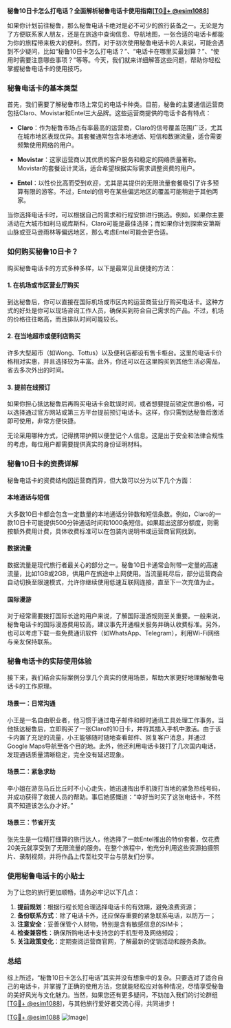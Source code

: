 **秘鲁10日卡怎么打电话？全面解析秘鲁电话卡使用指南[[TG💪+ @esim1088](https://t.me/s/esim1088)]**

如果你计划前往秘鲁，那么秘鲁电话卡绝对是必不可少的旅行装备之一。无论是为了方便联系家人朋友，还是在旅途中查询信息、导航地图，一张合适的电话卡都能为你的旅程带来极大的便利。然而，对于初次使用秘鲁电话卡的人来说，可能会遇到不少疑问，比如“秘鲁10日卡怎么打电话？”、“电话卡在哪里买最划算？”、“使用时需要注意哪些事项？”等等。今天，我们就来详细解答这些问题，帮助你轻松掌握秘鲁电话卡的使用技巧。

### 秘鲁电话卡的基本类型

首先，我们需要了解秘鲁市场上常见的电话卡种类。目前，秘鲁的主要通信运营商包括Claro、Movistar和Entel三大品牌。这些运营商提供的电话卡各有特点：

- **Claro**：作为秘鲁市场占有率最高的运营商，Claro的信号覆盖范围广泛，尤其在城市地区表现优异。其套餐通常包含本地通话、短信和数据流量，适合需要频繁使用网络的用户。
  
- **Movistar**：这家运营商以其优质的客户服务和稳定的网络质量著称。Movistar的套餐设计灵活，适合希望根据实际需求调整资费的用户。

- **Entel**：以性价比高而受到欢迎，尤其是其提供的无限流量套餐吸引了许多预算有限的游客。不过，Entel的信号在某些偏远地区的覆盖可能稍逊于其他两家。

当你选择电话卡时，可以根据自己的需求和行程安排进行挑选。例如，如果你主要活动在大城市如利马或库斯科，Claro可能是最佳选择；而如果你计划探索安第斯山脉或亚马逊雨林等偏远地区，那么考虑Entel可能会更合适。

### 如何购买秘鲁10日卡？

购买秘鲁电话卡的方式多种多样，以下是最常见且便捷的方法：

#### 1. 在机场或市区营业厅购买
到达秘鲁后，你可以直接在国际机场或市区内的运营商营业厅购买电话卡。这种方式的好处是你可以现场咨询工作人员，确保买到符合自己需求的产品。不过，机场的价格往往略高，而且排队时间可能较长。

#### 2. 在当地超市或便利店购买
许多大型超市（如Wong、Tottus）以及便利店都设有售卡柜台。这里的电话卡价格相对实惠，并且选择较为丰富。此外，你还可以在这里购买到其他生活必需品，省去多次外出的时间。

#### 3. 提前在线预订
如果你担心抵达秘鲁后再购买电话卡会耽误时间，或者想要提前锁定优惠价格，可以选择通过官方网站或第三方平台提前预订电话卡。这样，你只需到达秘鲁后激活即可使用，非常方便快捷。

无论采用哪种方式，记得携带护照以便登记个人信息。这是出于安全和法律合规性的考虑，每位用户都需要提供真实的身份证明材料。

### 秘鲁10日卡的资费详解

秘鲁电话卡的资费结构因运营商而异，但大致可以分为以下几个方面：

#### 本地通话与短信
大多数10日卡都会包含一定数量的本地通话分钟数和短信条数。例如，Claro的一款10日卡可能提供500分钟通话时间和1000条短信。如果超出这部分额度，则需按额外费用计费，具体收费标准可以在包装内说明书或运营商官网找到。

#### 数据流量
数据流量是现代旅行者最关心的部分之一。秘鲁10日卡通常会附带一定量的高速流量，比如1GB或2GB，供用户在旅途中上网使用。当流量耗尽后，部分运营商会自动切换至限速模式，允许你继续使用低速互联网连接，直至下一次充值为止。

#### 国际漫游
对于经常需要拨打国际长途的用户来说，了解国际漫游规则至关重要。一般来说，秘鲁电话卡的国际漫游费用较高，建议事先开通相关服务并确认收费标准。另外，也可以考虑下载一些免费通讯软件（如WhatsApp、Telegram），利用Wi-Fi网络与亲友保持联系。

### 秘鲁电话卡的实际使用体验

接下来，我们结合实际案例分享几个真实的使用场景，帮助大家更好地理解秘鲁电话卡的工作原理。

#### 场景一：日常沟通
小王是一名自由职业者，他习惯于通过电子邮件和即时通讯工具处理工作事务。当他抵达秘鲁后，立即购买了一张Claro的10日卡，并将其插入手机中激活。由于该卡内置了充足的流量，小王能够随时随地查看邮件、回复客户消息，并通过Google Maps导航至各个目的地。此外，他还利用电话卡拨打了几次国内电话，发现通话质量清晰稳定，完全没有延迟现象。

#### 场景二：紧急求助
李小姐在游览马丘比丘时不小心走失，她迅速掏出手机拨打当地的紧急热线号码，并成功获得了救援人员的帮助。事后她感慨道：“幸好当时买了这张电话卡，不然真不知道该怎么办才好。”

#### 场景三：节省开支
张先生是一位精打细算的旅行达人，他选择了一款Entel推出的特价套餐，仅花费20美元就享受到了无限流量的服务。在整个旅程中，他充分利用这些资源拍摄照片、录制视频，并将作品上传至社交平台与朋友们分享。

### 使用秘鲁电话卡的小贴士

为了让您的旅行更加顺畅，请务必牢记以下几点：

1. **提前规划**：根据行程长短合理选择电话卡的有效期，避免浪费资源；
2. **备份联系方式**：除了电话卡外，还应保存重要的紧急联系电话，以防万一；
3. **注意安全**：妥善保管个人财物，特别是含有敏感信息的SIM卡；
4. **检查兼容性**：确保所购电话卡支持您的手机型号及网络频段；
5. **关注政策变化**：定期查阅运营商官网，了解最新的促销活动和服务条款。

### 总结

综上所述，“秘鲁10日卡怎么打电话”其实并没有想象中的复杂。只要选对了适合自己的电话卡，并掌握了正确的使用方法，您就能轻松应对各种情况，尽情享受秘鲁的美好风光与文化魅力。当然，如果您还有更多疑问，不妨加入我们的讨论群组[[TG💪+ @esim1088](https://t.me/s/esim1088)]，与其他旅行爱好者交流心得，共同进步！

[[TG💪+ @esim1088](https://t.me/s/esim1088) ![Image](https://i.postimg.cc/4NQfJmqS/Snipaste-2025-05-13-00-14-12.png)]